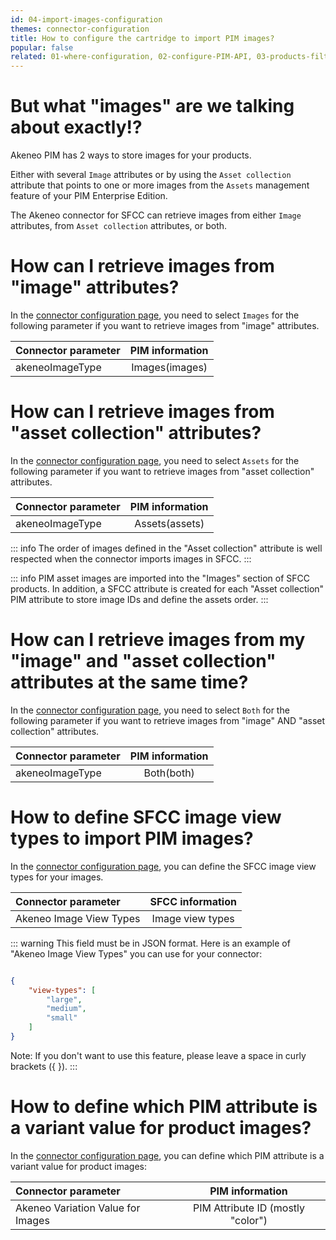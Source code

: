 ```yaml
---
id: 04-import-images-configuration
themes: connector-configuration
title: How to configure the cartridge to import PIM images?
popular: false
related: 01-where-configuration, 02-configure-PIM-API, 03-products-filter-configuration, 05-mapping-configuration, 06-categories-configuration, 07-multi-storefront-configuration
---
```


# But what "images" are we talking about exactly!?

Akeneo PIM has 2 ways to store images for your products.

Either with several `Image` attributes or by using the `Asset collection` attribute that points to one or more images from the `Assets` management feature of your PIM Enterprise Edition.

The Akeneo connector for SFCC can retrieve images from either `Image` attributes, from `Asset collection` attributes, or both.

# How can I retrieve images from "image" attributes?

In the [connector configuration page](01-where-configuration.html), you need to select `Images` for the following parameter if you want to retrieve images from "image" attributes.

| Connector parameter           | PIM information        |
| :-----------------------------| :---------------------: |
| akeneoImageType               |  Images(images)        |


# How can I retrieve images from "asset collection" attributes?

In the [connector configuration page](01-where-configuration.html), you need to select `Assets` for the following parameter if you want to retrieve images from "asset collection" attributes.

| Connector parameter           | PIM information        |
| :-----------------------------| :---------------------: |
| akeneoImageType               |  Assets(assets)        |

::: info
The order of images defined in the "Asset collection" attribute is well respected when the connector imports images in SFCC.
:::

::: info
PIM asset images are imported into the "Images" section of SFCC products.
In addition, a SFCC attribute is created for each "Asset collection" PIM attribute to store image IDs and define the assets order.
:::

# How can I retrieve images from my "image" and "asset collection" attributes at the same time?

In the [connector configuration page](01-where-configuration.html), you need to select `Both` for the following parameter if you want to retrieve images from "image" AND "asset collection" attributes.

| Connector parameter           | PIM information        |
| :-----------------------------| :---------------------: |
| akeneoImageType               |  Both(both)            |

# How to define SFCC image view types to import PIM images?

In the [connector configuration page](01-where-configuration.html), you can define the SFCC image view types for your images.

| Connector parameter           | SFCC information        |
| :-----------------------------| :---------------------: |
| Akeneo Image View Types       |  Image view types       |

::: warning
This field must be in JSON format.
Here is an example of "Akeneo Image View Types" you can use for your connector:
```json

{
    "view-types": [
        "large",
        "medium",
        "small"
    ]
}
```
Note: If you don't want to use this feature, please leave a space in curly brackets ({ }).
:::

# How to define which PIM attribute is a variant value for product images?

In the [connector configuration page](01-where-configuration.html), you can define which PIM attribute is a variant value for product images:

| Connector parameter                     | PIM information                      |
| :---------------------------------------| :----------------------------------: |
| Akeneo Variation Value for Images       |  PIM Attribute ID (mostly "color")   |
